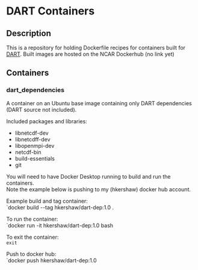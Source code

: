 # DART Containers

## Description
This is a repository for holding Dockerfile recipes for containers built for [DART](https://github.com/NCAR/DART). 
Built images are hosted on the NCAR Dockerhub (no link yet)

## Containers
### dart_dependencies
A container on an Ubuntu base image containing only DART dependencies (DART source not included).

Included packages and libraries:
- libnetcdf-dev
- libnetcdff-dev
- libopenmpi-dev
- netcdf-bin
- build-essentials
- git 

You will need to have Docker Desktop running to build and run the containers.    
Note the example below is pushing to my (hkershaw) docker hub account.

Example build and tag container:    
`docker build --tag hkershaw/dart-dep:1.0 .   

To run the container:    
`docker run -it hkershaw/dart-dep:1.0 bash    

To exit the container:    
`exit`  

Push to docker hub:    
`docker push hkershaw/dart-dep:1.0

